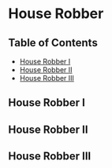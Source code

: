 # House Robber

Table of Contents
-----------------

* [House Robber I](#house-robber-i)
* [House Robber II](#house-robber-ii)
* [House Robber III](#house-robber-iii)

## House Robber I



## House Robber II

## House Robber III